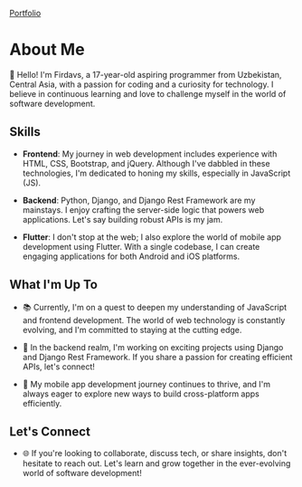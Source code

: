 <a href="https://github.com/Firdavs-coder/Portfolio">Portfolio</a> 

# About Me

👋 Hello! I'm Firdavs, a 17-year-old aspiring programmer from Uzbekistan, Central Asia, with a passion for coding and a curiosity for technology. I believe in continuous learning and love to challenge myself in the world of software development.

## Skills

- **Frontend**: My journey in web development includes experience with HTML, CSS, Bootstrap, and jQuery. Although I've dabbled in these technologies, I'm dedicated to honing my skills, especially in JavaScript (JS).

- **Backend**: Python, Django, and Django Rest Framework are my mainstays. I enjoy crafting the server-side logic that powers web applications. Let's say building robust APIs is my jam.

- **Flutter**: I don't stop at the web; I also explore the world of mobile app development using Flutter. With a single codebase, I can create engaging applications for both Android and iOS platforms.

## What I'm Up To

- 📚 Currently, I'm on a quest to deepen my understanding of JavaScript and frontend development. The world of web technology is constantly evolving, and I'm committed to staying at the cutting edge.

- 🚀 In the backend realm, I'm working on exciting projects using Django and Django Rest Framework. If you share a passion for creating efficient APIs, let's connect!

- 📱 My mobile app development journey continues to thrive, and I'm always eager to explore new ways to build cross-platform apps efficiently.

## Let's Connect

- 🌐 If you're looking to collaborate, discuss tech, or share insights, don't hesitate to reach out. Let's learn and grow together in the ever-evolving world of software development!
